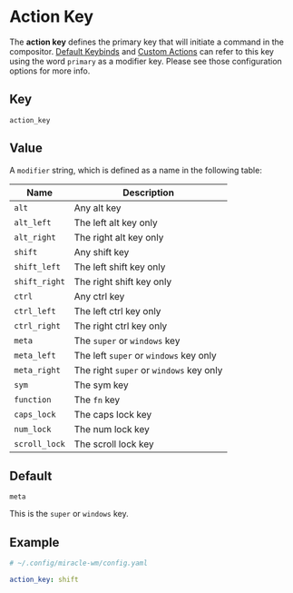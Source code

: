 # Action Key
The **action key** defines the primary key that will initiate a command in the compositor.
[Default Keybinds](default_keybinds.md) and [Custom Actions](custom_actions.md) can refer
to this key using the word `primary` as a modifier key. Please see those configuration options
for more info.

## Key
```
action_key
```

## Value
A `modifier` string, which is defined as a name in the following table:

| Name | Description |
| ---- | ----------- |
| `alt` | Any alt key |
| `alt_left` | The left alt key only |
| `alt_right` | The right alt key only |
| `shift` | Any shift key |
| `shift_left` | The left shift key only |
| `shift_right` | The right shift key only |
| `ctrl` | Any ctrl key |
| `ctrl_left` | The left ctrl key only |
| `ctrl_right` | The right ctrl key only |
| `meta` | The `super` or `windows` key |
| `meta_left` | The left `super` or `windows` key only |
| `meta_right` | The right `super` or `windows` key only |
| `sym` | The sym key |
| `function` | The `fn` key |
| `caps_lock` | The caps lock key |
| `num_lock` | The num lock key |
| `scroll_lock` | The scroll lock key |


## Default
```
meta
```

This is the `super` or `windows` key.

## Example
```yaml
# ~/.config/miracle-wm/config.yaml

action_key: shift
```
